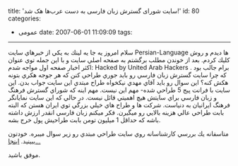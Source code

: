 title: 'سایت شورای گسترش زبان فارسی به دست عرب‌ها هک شد!'
id: 80
categories:
  - عمومی
date: 2007-06-01 11:09:09
tags:
---

سلام
امروز يه جا يه لينك به يكي از خبر‌هاي سايت Persian-Language ها ديدم و روش كليك كردم. بعد از خوندن مطلب برگشتم به صفحه اصلي سايت و با اين جمله توي عنوان اكثر اخبار صفحه اول مواجه شدم: Hacked by United Arab Hackers . برام جالب بود كه چرا سايت گسترش زبان فارسي رو بايد جوري طراحي كنن كه هر جوجه هكري بتونه هكش كنه؟ اين سوال رو بايد آقاي مهدي نيكخواه طراح مبتدي اين سايت جواب بدن. اين سايت با فرانت پيج 5 طراحي شده- مهم اين نيست. مهم اينه كه شوراي گسترش فرهنگ و زبان فارسي براي سايتش هيچ اهميتي قائل نيست. در حالي كه اين سايت نمايانگر فرهنگ ايرانيان به دنياست.
شركت ها و طراح هاي خيلي بزرگي توي ايران هستن كه البته بابت طراحي عالي هزينه بالايي رو ميگيرن. فكر ميكنم زبان فارسي انقدر ارزش داشته باشه كه حداقل 1 ميليون تومن بابت طراحيش پول خرج بشه.

متاسفانه يك بررسي كارشناسانه روي سايت طراحي مبتدي رو زير سوال ميبره. خودتون ببينيد. [اينجا...](http://www.sitescore.org/report?url=www.persian-language.org)

موفق باشيد.